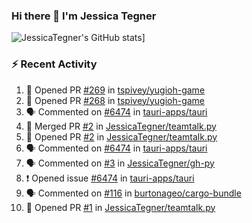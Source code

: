 ### Hi there 👋 I'm Jessica Tegner

![JessicaTegner's GitHub stats](https://github-readme-stats.vercel.app/api?username=jessicategner)]


### :zap: Recent Activity

<!--START_SECTION:activity-->
1. 💪 Opened PR [#269](https://github.com/tspivey/yugioh-game/pull/269) in [tspivey/yugioh-game](https://github.com/tspivey/yugioh-game)
2. 💪 Opened PR [#268](https://github.com/tspivey/yugioh-game/pull/268) in [tspivey/yugioh-game](https://github.com/tspivey/yugioh-game)
3. 🗣 Commented on [#6474](https://github.com/tauri-apps/tauri/issues/6474) in [tauri-apps/tauri](https://github.com/tauri-apps/tauri)
4. 🎉 Merged PR [#2](https://github.com/JessicaTegner/teamtalk.py/pull/2) in [JessicaTegner/teamtalk.py](https://github.com/JessicaTegner/teamtalk.py)
5. 💪 Opened PR [#2](https://github.com/JessicaTegner/teamtalk.py/pull/2) in [JessicaTegner/teamtalk.py](https://github.com/JessicaTegner/teamtalk.py)
6. 🗣 Commented on [#6474](https://github.com/tauri-apps/tauri/issues/6474) in [tauri-apps/tauri](https://github.com/tauri-apps/tauri)
7. 🗣 Commented on [#3](https://github.com/JessicaTegner/gh-py/issues/3) in [JessicaTegner/gh-py](https://github.com/JessicaTegner/gh-py)
8. ❗️ Opened issue [#6474](https://github.com/tauri-apps/tauri/issues/6474) in [tauri-apps/tauri](https://github.com/tauri-apps/tauri)
9. 🗣 Commented on [#116](https://github.com/burtonageo/cargo-bundle/issues/116) in [burtonageo/cargo-bundle](https://github.com/burtonageo/cargo-bundle)
10. 💪 Opened PR [#1](https://github.com/JessicaTegner/teamtalk.py/pull/1) in [JessicaTegner/teamtalk.py](https://github.com/JessicaTegner/teamtalk.py)
<!--END_SECTION:activity-->
